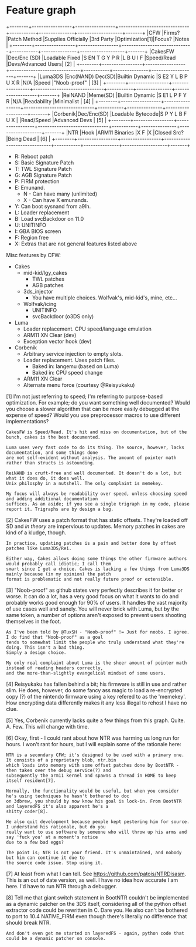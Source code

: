 Feature graph
===================

+--------+-----------------+-----------------+------------------------------+-----------+---------------+-------------------+-------+
|CFW     |Firms?           |Patch Method     |Supplies Officially           |3rd Party  |Optimization[1]|Focus?             |Notes  |
+--------+-----------------+-----------------+------------------------------+-----------+---------------+-------------------+-------+
|CakesFW |Dec/Enc (SD)     |Loadable Fixed   |S EN T G Y P R                |L B U I F  |Speed/Read     |Devs/Advanced Users| [2]   |
+--------+-----------------+-----------------+------------------------------+-----------+---------------+-------------------+-------+
|Luma3DS |Enc(NAND) Dec(SD)|Builtin Dynamic  |S E2 Y L B P U X R            |N/A        |Speed          |"Noob-proof"       | [3]   |
+--------+-----------------+-----------------+------------------------------+-----------+---------------+-------------------+-------+
|ReiNAND |Meme(SD)         |Builtin Dynamic  |S E1 L P F Y R                |N/A        |Readability    |Minimalist         | [4]   |
+--------+-----------------+-----------------+------------------------------+-----------+---------------+-------------------+-------+
|Corbenik|Dec/Enc(SD)      |Loadable Bytecode|S P Y L B F U X               |           |Read/Speed     |Advanced Devs      | [5]   |
+--------+-----------------+-----------------+------------------------------+-----------+---------------+-------------------+-------+
|NTR     |Hook             |ARM11 Binaries   |X F                           |X          |Closed Src?    |Being Dead         | [6]   |
+--------+-----------------+-----------------+------------------------------+-----------+---------------+-------------------+-------+

 * R: Reboot patch
 * S: Basic Signature Patch
 * T: TWL Signature Patch
 * G: AGB Signature Patch
 * P: FIRM protection
 * E: Emunand.
   * N - Can have many (unlimited)
   * X - Can have X emunands.
 * Y: Can boot sysnand from a9lh.
 * L: Loader replacement
 * B: Load svcBackdoor on 11.0
 * U: UNITINFO
 * I: GBA BIOS screen
 * F: Region free
 * X: Extras that are not general features listed above

Misc features by CFW:
 * Cakes
   * mid-kid/lgy_cakes
     * TWL patches
     * AGB patches
   * 3ds_injector
     * You have multiple choices. Wolfvak's, mid-kid's, mine, etc...
   * Wolfvak/icing
     * UNITINFO
     * svcBackdoor (o3DS only)
 * Luma
   * Loader replacement. CPU speed/language emulation
   * ARM11 XN Clear (dev)
   * Exception vector hook (dev)
 * Corbenik
   * Arbitrary service injection to empty slots.
   * Loader replacement. Uses patch files.
     * Baked in: langemu (based on Luma)
     * Baked in: CPU speed change
   * ARM11 XN Clear
   * Alternate menu force (courtesy @Reisyukaku)

[1] I'm not just referring to speed; I'm referring to purpose-based optimization. For example;
    do you want something well documented? Would you choose a slower algorithm that can be more
    easily debugged at the expense of speed? Would you use preprocessor macros to use different implementations?

    CakesFW is Speed/Read. It's hit and miss on documentation, but of the bunch, cakes is the best documented.

    Luma uses very fast code to do its thing. The source, however, lacks documentation, and some things done
    are not self-evident without analysis. The amount of pointer math rather than structs is astounding.

    ReiNAND is cruft-free and well documented. It doesn't do a lot, but what it does do, it does well.
    Unix philosphy in a nutshell. The only complaint is memekey.

    My focus will always be readability over speed, unless choosing speed and adding additional documentation
    suffices. As an aside; if you see a single trigraph in my code, please report it. Trigraphs are by design a bug.

[2] CakesFW uses a patch format that has static offsets. They're loaded off SD and _in theory_ are impervious
    to updates. Memory patches in cakes are kind of a kludge, though.

    In practice, updating patches is a pain and better done by offset patches like Luma3DS/Rei.

    Either way, Cakes allows doing some things the other firmware authors would probably call idiotic; I call them
    smart since I get a choice. Cakes is lacking a few things from Luma3DS mainly because (in my opinion) the patch
    format is problematic and not really future proof or extensible.

[3] "Noob-proof" as github states very perfectly describes it for better or worse. It can do
    a lot, has a very good focus on what it wants to do and probably works good enough for 90% of users. It handles
    the vast majority of use cases well and sanely. You will never brick with Luma, but by the same
    token, a number of options aren't exposed to prevent users shooting themselves in the foot.

    As I've been told by @TuxSH - "Noob-proof" != Just for noobs. I agree. I do find that "Noob-proof" as a goal
    tends to somewhat limit the people who truly understand what they're doing. This isn't a bad thing.
    Simply a design choice.

    My only real complaint about Luma is the sheer amount of pointer math instead of reading headers correctly,
    and the more-than-slightly evangelical mindset of some users.

[4] Reisyukaku has fallen behind a bit; his firmware is still in use and rather slim. He does, however, do some fancy
    ass magic to load a re-encrypted copy (?) of the nintendo firmware using a key refered to as the 'memekey'. How
    encrypting data differently makes it any less illegal to rehost I have no clue.

[5] Yes, Corbenik currently lacks quite a few things from this graph. Quite. A. Few. This will change with time.

[6] Okay, first - I could rant about how NTR was harming us long run for hours. I won't rant for hours, but I will
    explain some of the rationale here:

    NTR is a secondary CFW; it's designed to be used with a primary one. It consists of a proprietary blob, ntr.bin
    which loads into memory with some offset patches done by BootNTR - then takes over the debug service(?) and
    subsequently the arm11 kernel and spawns a thread in HOME to keep itself resident[7].

    Normally, the functionality would be useful, but when you consider he's using techniques he hasn't bothered to doc
    on 3dbrew, you should by now know his goal is lock-in. From BootNTR and layeredFS it's also apparent he's a
    shitty coder[8].

    He also quit development because people kept pestering him for source. I understand his rationale, but do you
    really want to use software by someone who will throw up his arms and say 'fuck you' at a moment's notice
    due to a few bad eggs?

    The point is; NTR is not your friend. It's unmaintained, and nobody but him can continue it due to
    the source code issue. Stop using it.

[7] At least from what I can tell. See https://github.com/patois/NTRDisasm. This is an out of date version, as well.
    I have no idea how accurate I am here. I'd have to run NTR through a debugger.

[8] Tell me that giant switch statement in BootNTR couldn't be implemented as a dynamic patcher on the 3DS itself,
    considering all of the python offset extractor code could be rewritten in C. Dare you. He also can't be bothered
    to port to 10.4 NATIVE_FIRM even though there's literally no difference that should break NTR.

    And don't even get me started on layeredFS - again, python code that could be a dynamic patcher on console.
